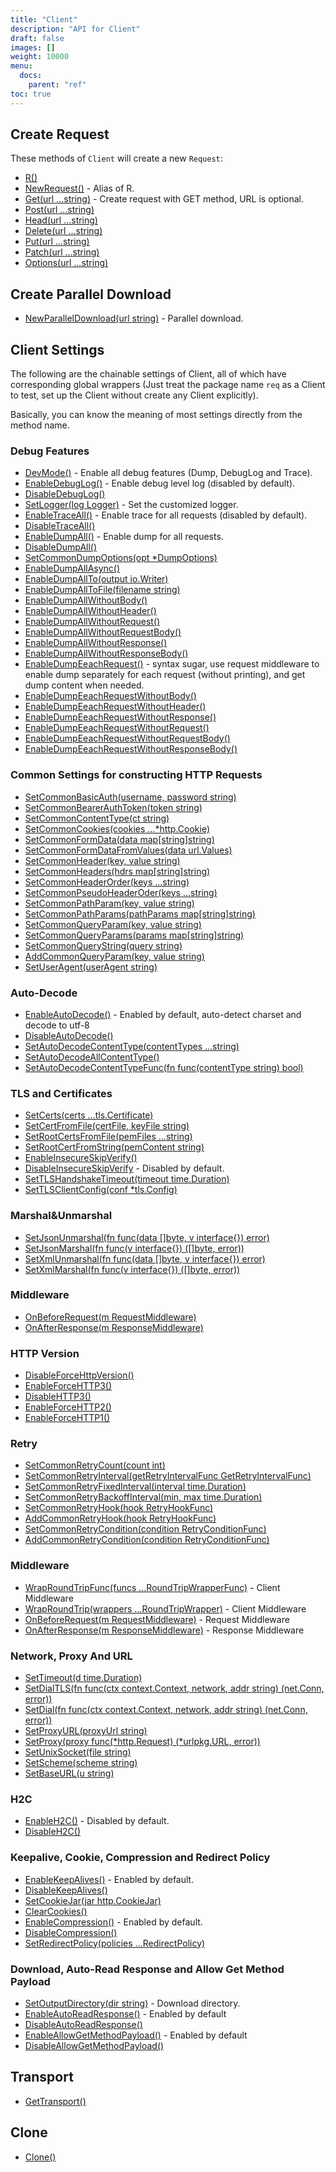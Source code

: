 ```yaml
---
title: "Client"
description: "API for Client"
draft: false
images: []
weight: 10000
menu:
  docs:
    parent: "ref"
toc: true
---
```


## Create Request

These methods of `Client` will create a new `Request`:

* [R()](https://pkg.go.dev/github.com/imroc/req/v3#Client.R)
* [NewRequest()](https://pkg.go.dev/github.com/imroc/req/v3#Client.NewRequest) - Alias of R.
* [Get(url ...string)](https://pkg.go.dev/github.com/imroc/req/v3#Client.Get) - Create request with GET method, URL is optional.
* [Post(url ...string)](https://pkg.go.dev/github.com/imroc/req/v3#Client.Post)
* [Head(url ...string)](https://pkg.go.dev/github.com/imroc/req/v3#Client.Head)
* [Delete(url ...string)](https://pkg.go.dev/github.com/imroc/req/v3#Client.Delete)
* [Put(url ...string)](https://pkg.go.dev/github.com/imroc/req/v3#Client.Put)
* [Patch(url ...string)](https://pkg.go.dev/github.com/imroc/req/v3#Client.Patch)
* [Options(url ...string)](https://pkg.go.dev/github.com/imroc/req/v3#Client.Options)

## Create Parallel Download

* [NewParallelDownload(url string)](https://pkg.go.dev/github.com/imroc/req/v3#Client.NewParallelDownload) - Parallel download.

## Client Settings

The following are the chainable settings of Client, all of which have corresponding global wrappers (Just treat the package name `req` as a Client to test, set up the Client without create any Client explicitly).

Basically, you can know the meaning of most settings directly from the method name.

### Debug Features

* [DevMode()](https://pkg.go.dev/github.com/imroc/req/v3#Client.DevMode) - Enable all debug features (Dump, DebugLog and Trace).
* [EnableDebugLog()](https://pkg.go.dev/github.com/imroc/req/v3#Client.EnableDebugLog) - Enable debug level log (disabled by default).
* [DisableDebugLog()](https://pkg.go.dev/github.com/imroc/req/v3#Client.DisableDebugLog)
* [SetLogger(log Logger)](https://pkg.go.dev/github.com/imroc/req/v3#Client.SetLogger) - Set the customized logger.
* [EnableTraceAll()](https://pkg.go.dev/github.com/imroc/req/v3#Client.EnableTraceAll) - Enable trace for all requests (disabled by default).
* [DisableTraceAll()](https://pkg.go.dev/github.com/imroc/req/v3#Client.DisableTraceAll)
* [EnableDumpAll()](https://pkg.go.dev/github.com/imroc/req/v3#Client.EnableDumpAll) - Enable dump for all requests.
* [DisableDumpAll()](https://pkg.go.dev/github.com/imroc/req/v3#Client.DisableDumpAll)
* [SetCommonDumpOptions(opt *DumpOptions)](https://pkg.go.dev/github.com/imroc/req/v3#Client.SetCommonDumpOptions)
* [EnableDumpAllAsync()](https://pkg.go.dev/github.com/imroc/req/v3#Client.EnableDumpAllAsync)
* [EnableDumpAllTo(output io.Writer)](https://pkg.go.dev/github.com/imroc/req/v3#Client.EnableDumpAllTo)
* [EnableDumpAllToFile(filename string)](https://pkg.go.dev/github.com/imroc/req/v3#Client.EnableDumpAllToFile)
* [EnableDumpAllWithoutBody()](https://pkg.go.dev/github.com/imroc/req/v3#Client.EnableDumpAllWithoutBody)
* [EnableDumpAllWithoutHeader()](https://pkg.go.dev/github.com/imroc/req/v3#Client.EnableDumpAllWithoutHeader)
* [EnableDumpAllWithoutRequest()](https://pkg.go.dev/github.com/imroc/req/v3#Client.EnableDumpAllWithoutRequest)
* [EnableDumpAllWithoutRequestBody()](https://pkg.go.dev/github.com/imroc/req/v3#Client.EnableDumpAllWithoutRequestBody)
* [EnableDumpAllWithoutResponse()](https://pkg.go.dev/github.com/imroc/req/v3#Client.EnableDumpAllWithoutResponse)
* [EnableDumpAllWithoutResponseBody()](https://pkg.go.dev/github.com/imroc/req/v3#Client.EnableDumpAllWithoutResponseBody)
* [EnableDumpEeachRequest()](https://pkg.go.dev/github.com/imroc/req/v3#Client.EnableDumpEeachRequest) - syntax sugar, use request middleware to enable dump separately for each request (without printing), and get dump content when needed.
* [EnableDumpEeachRequestWithoutBody()](https://pkg.go.dev/github.com/imroc/req/v3#Client.EnableDumpEeachRequestWithoutBody)
* [EnableDumpEeachRequestWithoutHeader()](https://pkg.go.dev/github.com/imroc/req/v3#Client.EnableDumpEeachRequestWithoutHeader)
* [EnableDumpEeachRequestWithoutResponse()](https://pkg.go.dev/github.com/imroc/req/v3#Client.EnableDumpEeachRequestWithoutResponse)
* [EnableDumpEeachRequestWithoutRequest()](https://pkg.go.dev/github.com/imroc/req/v3#Client.EnableDumpEeachRequestWithoutRequest)
* [EnableDumpEeachRequestWithoutRequestBody()](https://pkg.go.dev/github.com/imroc/req/v3#Client.EnableDumpEeachRequestWithoutRequestBody)
* [EnableDumpEeachRequestWithoutResponseBody()](https://pkg.go.dev/github.com/imroc/req/v3#Client.EnableDumpEeachRequestWithoutResponseBody)

### Common Settings for constructing HTTP Requests

* [SetCommonBasicAuth(username, password string)](https://pkg.go.dev/github.com/imroc/req/v3#Client.SetCommonBasicAuth)
* [SetCommonBearerAuthToken(token string)](https://pkg.go.dev/github.com/imroc/req/v3#Client.SetCommonBearerAuthToken)
* [SetCommonContentType(ct string)](https://pkg.go.dev/github.com/imroc/req/v3#Client.SetCommonContentType)
* [SetCommonCookies(cookies ...*http.Cookie)](https://pkg.go.dev/github.com/imroc/req/v3#Client.SetCommonCookies)
* [SetCommonFormData(data map[string]string)](https://pkg.go.dev/github.com/imroc/req/v3#Client.SetCommonFormData)
* [SetCommonFormDataFromValues(data url.Values)](https://pkg.go.dev/github.com/imroc/req/v3#Client.SetCommonFormDataFromValues)
* [SetCommonHeader(key, value string)](https://pkg.go.dev/github.com/imroc/req/v3#Client.SetCommonHeader)
* [SetCommonHeaders(hdrs map[string]string)](https://pkg.go.dev/github.com/imroc/req/v3#Client.SetCommonHeaders)
* [SetCommonHeaderOrder(keys ...string)](https://pkg.go.dev/github.com/imroc/req/v3#Client.SetCommonHeaderOrder)
* [SetCommonPseudoHeaderOder(keys ...string)](https://pkg.go.dev/github.com/imroc/req/v3#Client.SetCommonPseudoHeaderOder)
* [SetCommonPathParam(key, value string)](https://pkg.go.dev/github.com/imroc/req/v3#Client.SetCommonPathParam)
* [SetCommonPathParams(pathParams map[string]string)](https://pkg.go.dev/github.com/imroc/req/v3#Client.SetCommonPathParams)
* [SetCommonQueryParam(key, value string)](https://pkg.go.dev/github.com/imroc/req/v3#Client.SetCommonQueryParam)
* [SetCommonQueryParams(params map[string]string)](https://pkg.go.dev/github.com/imroc/req/v3#Client.SetCommonQueryParams)
* [SetCommonQueryString(query string)](https://pkg.go.dev/github.com/imroc/req/v3#Client.SetCommonQueryString)
* [AddCommonQueryParam(key, value string)](https://pkg.go.dev/github.com/imroc/req/v3#Client.AddCommonQueryParam)
* [SetUserAgent(userAgent string)](https://pkg.go.dev/github.com/imroc/req/v3#Client.SetUserAgent)

### Auto-Decode

* [EnableAutoDecode()](https://pkg.go.dev/github.com/imroc/req/v3#Client.EnableAutoDecode) - Enabled by default, auto-detect charset and decode to utf-8
* [DisableAutoDecode()](https://pkg.go.dev/github.com/imroc/req/v3#Client.DisableAutoDecode)
* [SetAutoDecodeContentType(contentTypes ...string)](https://pkg.go.dev/github.com/imroc/req/v3#Client.SetAutoDecodeContentType)
* [SetAutoDecodeAllContentType()](https://pkg.go.dev/github.com/imroc/req/v3#Client.SetAutoDecodeAllContentType)
* [SetAutoDecodeContentTypeFunc(fn func(contentType string) bool)](https://pkg.go.dev/github.com/imroc/req/v3#Client.SetAutoDecodeContentTypeFunc)

### TLS and Certificates

* [SetCerts(certs ...tls.Certificate) ](https://pkg.go.dev/github.com/imroc/req/v3#Client.SetCerts)
* [SetCertFromFile(certFile, keyFile string)](https://pkg.go.dev/github.com/imroc/req/v3#Client.SetCertFromFile)
* [SetRootCertsFromFile(pemFiles ...string)](https://pkg.go.dev/github.com/imroc/req/v3#Client.SetRootCertsFromFile)
* [SetRootCertFromString(pemContent string)](https://pkg.go.dev/github.com/imroc/req/v3#Client.SetRootCertFromString)
* [EnableInsecureSkipVerify()](https://pkg.go.dev/github.com/imroc/req/v3#Client.EnableInsecureSkipVerify)
* [DisableInsecureSkipVerify](https://pkg.go.dev/github.com/imroc/req/v3#Client.DisableInsecureSkipVerify) - Disabled by default.
* [SetTLSHandshakeTimeout(timeout time.Duration)](https://pkg.go.dev/github.com/imroc/req/v3#Client.SetTLSHandshakeTimeout)
* [SetTLSClientConfig(conf *tls.Config)](https://pkg.go.dev/github.com/imroc/req/v3#Client.SetTLSClientConfig)

### Marshal&Unmarshal

* [SetJsonUnmarshal(fn func(data []byte, v interface{}) error)](https://pkg.go.dev/github.com/imroc/req/v3#Client.SetJsonUnmarshal)
* [SetJsonMarshal(fn func(v interface{}) ([]byte, error))](https://pkg.go.dev/github.com/imroc/req/v3#Client.SetJsonMarshal)
* [SetXmlUnmarshal(fn func(data []byte, v interface{}) error)](https://pkg.go.dev/github.com/imroc/req/v3#Client.SetXmlUnmarshal)
* [SetXmlMarshal(fn func(v interface{}) ([]byte, error))](https://pkg.go.dev/github.com/imroc/req/v3#Client.SetXmlMarshal)

### Middleware

* [OnBeforeRequest(m RequestMiddleware)](https://pkg.go.dev/github.com/imroc/req/v3#Client.OnBeforeRequest)
* [OnAfterResponse(m ResponseMiddleware)](https://pkg.go.dev/github.com/imroc/req/v3#Client.OnAfterResponse)

### HTTP Version

* [DisableForceHttpVersion()](https://pkg.go.dev/github.com/imroc/req/v3#Client.DisableForceHttpVersion)
* [EnableForceHTTP3()](https://pkg.go.dev/github.com/imroc/req/v3#Client.EnableForceHTTP3)
* [DisableHTTP3()](https://pkg.go.dev/github.com/imroc/req/v3#Client.DisableHTTP3)
* [EnableForceHTTP2()](https://pkg.go.dev/github.com/imroc/req/v3#Client.EnableForceHTTP2)
* [EnableForceHTTP1()](https://pkg.go.dev/github.com/imroc/req/v3#Client.EnableForceHTTP1)

### Retry

* [SetCommonRetryCount(count int)](https://pkg.go.dev/github.com/imroc/req/v3#Client.SetCommonRetryCount)
* [SetCommonRetryInterval(getRetryIntervalFunc GetRetryIntervalFunc)](https://pkg.go.dev/github.com/imroc/req/v3#Client.SetCommonRetryInterval)
* [SetCommonRetryFixedInterval(interval time.Duration)](https://pkg.go.dev/github.com/imroc/req/v3#Client.SetCommonRetryFixedInterval)
* [SetCommonRetryBackoffInterval(min, max time.Duration)](https://pkg.go.dev/github.com/imroc/req/v3#Client.SetCommonRetryBackoffInterval)
* [SetCommonRetryHook(hook RetryHookFunc)](https://pkg.go.dev/github.com/imroc/req/v3#Client.SetCommonRetryHook)
* [AddCommonRetryHook(hook RetryHookFunc)](https://pkg.go.dev/github.com/imroc/req/v3#Client.AddCommonRetryHook)
* [SetCommonRetryCondition(condition RetryConditionFunc)](https://pkg.go.dev/github.com/imroc/req/v3#Client.SetCommonRetryCondition)
* [AddCommonRetryCondition(condition RetryConditionFunc)](https://pkg.go.dev/github.com/imroc/req/v3#Client.AddCommonRetryCondition)

### Middleware

* [WrapRoundTripFunc(funcs ...RoundTripWrapperFunc)](https://pkg.go.dev/github.com/imroc/req/v3#Client.WrapRoundTripFunc) - Client Middleware
* [WrapRoundTrip(wrappers ...RoundTripWrapper)](https://pkg.go.dev/github.com/imroc/req/v3#Client.WrapRoundTrip) - Client Middleware
* [OnBeforeRequest(m RequestMiddleware)](https://pkg.go.dev/github.com/imroc/req/v3#Client.OnBeforeRequest) - Request Middleware
* [OnAfterResponse(m ResponseMiddleware)](https://pkg.go.dev/github.com/imroc/req/v3#Client.OnAfterResponse) - Response Middleware

### Network, Proxy And URL

* [SetTimeout(d time.Duration)](https://pkg.go.dev/github.com/imroc/req/v3#Client.SetTimeout)
* [SetDialTLS(fn func(ctx context.Context, network, addr string) (net.Conn, error))](https://pkg.go.dev/github.com/imroc/req/v3#Client.SetDialTLS)
* [SetDial(fn func(ctx context.Context, network, addr string) (net.Conn, error))](https://pkg.go.dev/github.com/imroc/req/v3#Client.SetDial)
* [SetProxyURL(proxyUrl string)](https://pkg.go.dev/github.com/imroc/req/v3#Client.SetProxyURL)
* [SetProxy(proxy func(*http.Request) (*urlpkg.URL, error))](https://pkg.go.dev/github.com/imroc/req/v3#Client.SetProxy)
* [SetUnixSocket(file string)](https://pkg.go.dev/github.com/imroc/req/v3#Client.SetUnixSocket)
* [SetScheme(scheme string)](https://pkg.go.dev/github.com/imroc/req/v3#Client.SetScheme)
* [SetBaseURL(u string)](https://pkg.go.dev/github.com/imroc/req/v3#Client.SetBaseURL)

### H2C

* [EnableH2C()](https://pkg.go.dev/github.com/imroc/req/v3#Client.EnableH2C) - Disabled by default.
* [DisableH2C()](https://pkg.go.dev/github.com/imroc/req/v3#Client.DisableH2C)

### Keepalive, Cookie, Compression and Redirect Policy

* [EnableKeepAlives()](https://pkg.go.dev/github.com/imroc/req/v3#Client.EnableKeepAlives) - Enabled by default.
* [DisableKeepAlives()](https://pkg.go.dev/github.com/imroc/req/v3#Client.DisableKeepAlives)
* [SetCookieJar(jar http.CookieJar)](https://pkg.go.dev/github.com/imroc/req/v3#Client.SetCookieJar)
* [ClearCookies()](https://pkg.go.dev/github.com/imroc/req/v3#Client.ClearCookies)
* [EnableCompression()](https://pkg.go.dev/github.com/imroc/req/v3#Client.EnableCompression) - Enabled by default.
* [DisableCompression()](https://pkg.go.dev/github.com/imroc/req/v3#Client.DisableCompression)
* [SetRedirectPolicy(policies ...RedirectPolicy)](https://pkg.go.dev/github.com/imroc/req/v3#Client.SetRedirectPolicy)

### Download, Auto-Read Response and Allow Get Method Payload

* [SetOutputDirectory(dir string)](https://pkg.go.dev/github.com/imroc/req/v3#Client.SetOutputDirectory) - Download directory.
* [EnableAutoReadResponse()](https://pkg.go.dev/github.com/imroc/req/v3#Client.EnableAutoReadResponse) - Enabled by default
* [DisableAutoReadResponse()](https://pkg.go.dev/github.com/imroc/req/v3#Client.DisableAutoReadResponse)
* [EnableAllowGetMethodPayload()](https://pkg.go.dev/github.com/imroc/req/v3#Client.EnableAllowGetMethodPayload) - Enabled by default
* [DisableAllowGetMethodPayload()](https://pkg.go.dev/github.com/imroc/req/v3#Client.DisableAllowGetMethodPayload)

## Transport

* [GetTransport()](https://pkg.go.dev/github.com/imroc/req/v3#Client.GetTransport)

## Clone

* [Clone()](https://pkg.go.dev/github.com/imroc/req/v3#Client.Clone)
